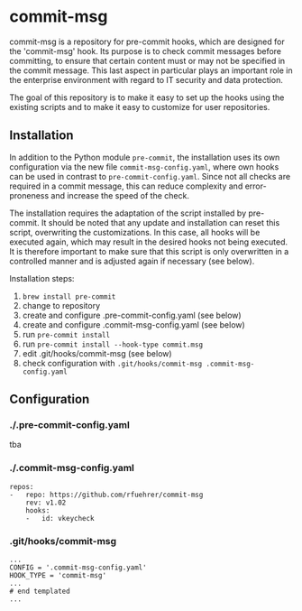 # commit-msg

commit-msg is a repository for pre-commit hooks, which are designed for the 'commit-msg' hook. Its purpose is to check commit messages before committing, to ensure that certain content must or may not be specified in the commit message. This last aspect in particular plays an important role in the enterprise environment with regard to IT security and data protection.

The goal of this repository is to make it easy to set up the hooks using the existing scripts and to make it easy to customize for user repositories.


## Installation

In addition to the Python module `pre-commit`, the installation uses its own configuration via the new file `commit-msg-config.yaml`, where own hooks can be used in contrast to `pre-commit-config.yaml`. Since not all checks are required in a commit message, this can reduce complexity and error-proneness and increase the speed of the check.

The installation requires the adaptation of the script installed by pre-commit. It should be noted that any update and installation can reset this script, overwriting the customizations. In this case, all hooks will be executed again, which may result in the desired hooks not being executed. It is therefore important to make sure that this script is only overwritten in a controlled manner and is adjusted again if necessary (see below).  

Installation steps:

1. ```brew install pre-commit```
2. change to repository
3. create and configure .pre-commit-config.yaml (see below)
4. create and configure .commit-msg-config.yaml (see below)
5. run ```pre-commit install```
6. run ```pre-commit install --hook-type commit.msg```
7. edit .git/hooks/commit-msg (see below)
8. check configuration with ```.git/hooks/commit-msg .commit-msg-config.yaml```

## Configuration

### ./.pre-commit-config.yaml

tba

### ./.commit-msg-config.yaml

```
repos:
-   repo: https://github.com/rfuehrer/commit-msg
    rev: v1.02
    hooks:
    -   id: vkeycheck
```

### .git/hooks/commit-msg

```
...
CONFIG = '.commit-msg-config.yaml'
HOOK_TYPE = 'commit-msg'
...
# end templated
...
```